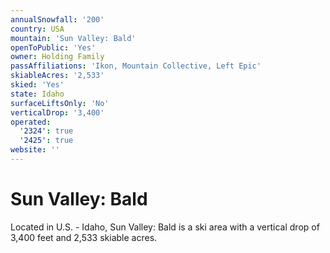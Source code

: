 ```yaml
---
annualSnowfall: '200'
country: USA
mountain: 'Sun Valley: Bald'
openToPublic: 'Yes'
owner: Holding Family
passAffiliations: 'Ikon, Mountain Collective, Left Epic'
skiableAcres: '2,533'
skied: 'Yes'
state: Idaho
surfaceLiftsOnly: 'No'
verticalDrop: '3,400'
operated:
  '2324': true
  '2425': true
website: ''
---
```



# Sun Valley: Bald

Located in U.S. - Idaho, Sun Valley: Bald is a ski area with a vertical drop of 3,400 feet and 2,533 skiable acres.
